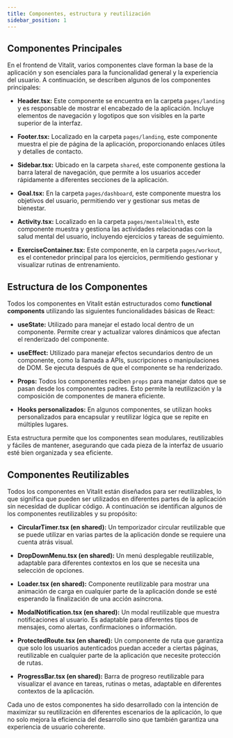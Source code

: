 ```yaml
---
title: Componentes, estructura y reutilización
sidebar_position: 1
---
```


## Componentes Principales

En el frontend de Vitalit, varios componentes clave forman la base de la aplicación y son esenciales para la funcionalidad general y la experiencia del usuario. A continuación, se describen algunos de los componentes principales:

- **Header.tsx:** Este componente se encuentra en la carpeta `pages/landing` y es responsable de mostrar el encabezado de la aplicación. Incluye elementos de navegación y logotipos que son visibles en la parte superior de la interfaz.

- **Footer.tsx:** Localizado en la carpeta `pages/landing`, este componente muestra el pie de página de la aplicación, proporcionando enlaces útiles y detalles de contacto.

- **Sidebar.tsx:** Ubicado en la carpeta `shared`, este componente gestiona la barra lateral de navegación, que permite a los usuarios acceder rápidamente a diferentes secciones de la aplicación.

- **Goal.tsx:** En la carpeta `pages/dashboard`, este componente muestra los objetivos del usuario, permitiendo ver y gestionar sus metas de bienestar.

- **Activity.tsx:** Localizado en la carpeta `pages/mentalHealth`, este componente muestra y gestiona las actividades relacionadas con la salud mental del usuario, incluyendo ejercicios y tareas de seguimiento.

- **ExerciseContainer.tsx:** Este componente, en la carpeta `pages/workout`, es el contenedor principal para los ejercicios, permitiendo gestionar y visualizar rutinas de entrenamiento.

## Estructura de los Componentes

Todos los componentes en Vitalit están estructurados como **functional components** utilizando las siguientes funcionalidades básicas de React:

- **useState:** Utilizado para manejar el estado local dentro de un componente. Permite crear y actualizar valores dinámicos que afectan el renderizado del componente.

- **useEffect:** Utilizado para manejar efectos secundarios dentro de un componente, como la llamada a APIs, suscripciones o manipulaciones de DOM. Se ejecuta después de que el componente se ha renderizado.

- **Props:** Todos los componentes reciben `props` para manejar datos que se pasan desde los componentes padres. Esto permite la reutilización y la composición de componentes de manera eficiente.

- **Hooks personalizados:** En algunos componentes, se utilizan hooks personalizados para encapsular y reutilizar lógica que se repite en múltiples lugares.

Esta estructura permite que los componentes sean modulares, reutilizables y fáciles de mantener, asegurando que cada pieza de la interfaz de usuario esté bien organizada y sea eficiente.

## Componentes Reutilizables

Todos los componentes en Vitalit están diseñados para ser reutilizables, lo que significa que pueden ser utilizados en diferentes partes de la aplicación sin necesidad de duplicar código. A continuación se identifican algunos de los componentes reutilizables y su propósito:

- **CircularTimer.tsx (en shared):** Un temporizador circular reutilizable que se puede utilizar en varias partes de la aplicación donde se requiere una cuenta atrás visual.

- **DropDownMenu.tsx (en shared):** Un menú desplegable reutilizable, adaptable para diferentes contextos en los que se necesita una selección de opciones.

- **Loader.tsx (en shared):** Componente reutilizable para mostrar una animación de carga en cualquier parte de la aplicación donde se esté esperando la finalización de una acción asíncrona.

- **ModalNotification.tsx (en shared):** Un modal reutilizable que muestra notificaciones al usuario. Es adaptable para diferentes tipos de mensajes, como alertas, confirmaciones o información.

- **ProtectedRoute.tsx (en shared):** Un componente de ruta que garantiza que solo los usuarios autenticados puedan acceder a ciertas páginas, reutilizable en cualquier parte de la aplicación que necesite protección de rutas.

- **ProgressBar.tsx (en shared):** Barra de progreso reutilizable para visualizar el avance en tareas, rutinas o metas, adaptable en diferentes contextos de la aplicación.

Cada uno de estos componentes ha sido desarrollado con la intención de maximizar su reutilización en diferentes escenarios de la aplicación, lo que no solo mejora la eficiencia del desarrollo sino que también garantiza una experiencia de usuario coherente.
